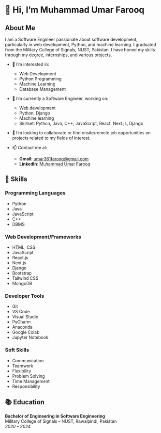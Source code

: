 # 👋 Hi, I’m Muhammad Umar Farooq

## About Me

I am a Software Engineer passionate about software development, particularly in web development, Python, and machine learning. I graduated from the Military College of Signals, NUST, Pakistan. I have honed my skills through my degree, internships, and various projects.

- 👀 I’m interested in:
  - Web Development
  - Python Programming
  - Machine Learning
  - Database Management

- 🌱 I’m currently a Software Engineer, working on:
  - Web development
  - Python, Django
  - Machine learning
  - Skillset: Python, Java, C++, JavaScript, React, Next.js, Django

- 💞️ I’m looking to collaborate or find onsite/remote job opportunities on projects related to my fields of interest.

- 📫 Contact me at:
  - **Gmail**: umar361farooq@gmail.com
  - **LinkedIn**: [Muhammad Umar Farooq](https://www.linkedin.com/in/m-umar-farooq-24h)

## 🔧 Skills

### Programming Languages
- Python
- Java
- JavaScript
- C++
- DBMS

### Web Development/Frameworks
- HTML, CSS
- JavaScript
- React.js
- Next.js
- Django
- Bootstrap
- Tailwind CSS
- MongoDB

### Developer Tools
- Git
- VS Code
- Visual Studio
- PyCharm
- Anaconda
- Google Colab
- Jupyter Notebook

### Soft Skills
- Communication
- Teamwork
- Flexibility
- Problem Solving
- Time Management
- Responsibility

## 📚 Education

**Bachelor of Engineering in Software Engineering**  
Military College of Signals – NUST, Rawalpindi, Pakistan  
*2020 – 2024*
